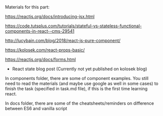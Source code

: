 Materials for this part:

https://reactjs.org/docs/introducing-jsx.html

https://code.tutsplus.com/tutorials/stateful-vs-stateless-functional-components-in-react--cms-29541

http://lucybain.com/blog/2018/react-js-pure-component/

https://kolosek.com/react-props-basic/

https://reactjs.org/docs/forms.html


+ React state blog post (Currently not yet published on kolosek blog)



In components folder, there are some of component examples. You still need to read the materials (and maybe use google as well in some cases) to finish the task (specified in task.md file), if this is the first time learning react.

In docs folder, there are some of the cheatsheets/reminders on difference between ES6 and vanilla script
